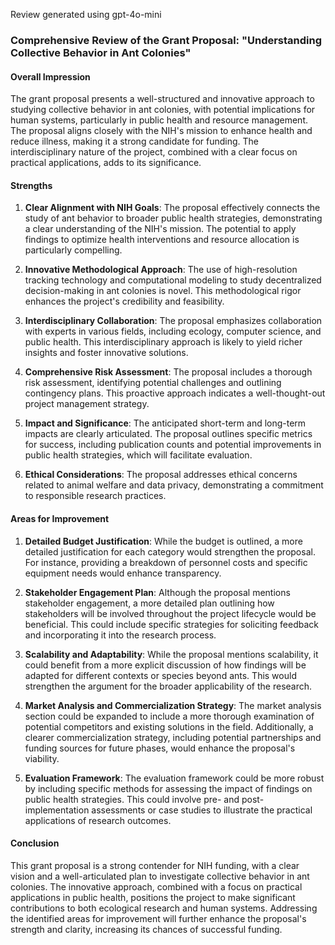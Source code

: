 Review generated using gpt-4o-mini

### Comprehensive Review of the Grant Proposal: "Understanding Collective Behavior in Ant Colonies"

#### Overall Impression
The grant proposal presents a well-structured and innovative approach to studying collective behavior in ant colonies, with potential implications for human systems, particularly in public health and resource management. The proposal aligns closely with the NIH's mission to enhance health and reduce illness, making it a strong candidate for funding. The interdisciplinary nature of the project, combined with a clear focus on practical applications, adds to its significance.

#### Strengths

1. **Clear Alignment with NIH Goals**: The proposal effectively connects the study of ant behavior to broader public health strategies, demonstrating a clear understanding of the NIH's mission. The potential to apply findings to optimize health interventions and resource allocation is particularly compelling.

2. **Innovative Methodological Approach**: The use of high-resolution tracking technology and computational modeling to study decentralized decision-making in ant colonies is novel. This methodological rigor enhances the project's credibility and feasibility.

3. **Interdisciplinary Collaboration**: The proposal emphasizes collaboration with experts in various fields, including ecology, computer science, and public health. This interdisciplinary approach is likely to yield richer insights and foster innovative solutions.

4. **Comprehensive Risk Assessment**: The proposal includes a thorough risk assessment, identifying potential challenges and outlining contingency plans. This proactive approach indicates a well-thought-out project management strategy.

5. **Impact and Significance**: The anticipated short-term and long-term impacts are clearly articulated. The proposal outlines specific metrics for success, including publication counts and potential improvements in public health strategies, which will facilitate evaluation.

6. **Ethical Considerations**: The proposal addresses ethical concerns related to animal welfare and data privacy, demonstrating a commitment to responsible research practices.

#### Areas for Improvement

1. **Detailed Budget Justification**: While the budget is outlined, a more detailed justification for each category would strengthen the proposal. For instance, providing a breakdown of personnel costs and specific equipment needs would enhance transparency.

2. **Stakeholder Engagement Plan**: Although the proposal mentions stakeholder engagement, a more detailed plan outlining how stakeholders will be involved throughout the project lifecycle would be beneficial. This could include specific strategies for soliciting feedback and incorporating it into the research process.

3. **Scalability and Adaptability**: While the proposal mentions scalability, it could benefit from a more explicit discussion of how findings will be adapted for different contexts or species beyond ants. This would strengthen the argument for the broader applicability of the research.

4. **Market Analysis and Commercialization Strategy**: The market analysis section could be expanded to include a more thorough examination of potential competitors and existing solutions in the field. Additionally, a clearer commercialization strategy, including potential partnerships and funding sources for future phases, would enhance the proposal's viability.

5. **Evaluation Framework**: The evaluation framework could be more robust by including specific methods for assessing the impact of findings on public health strategies. This could involve pre- and post-implementation assessments or case studies to illustrate the practical applications of research outcomes.

#### Conclusion
This grant proposal is a strong contender for NIH funding, with a clear vision and a well-articulated plan to investigate collective behavior in ant colonies. The innovative approach, combined with a focus on practical applications in public health, positions the project to make significant contributions to both ecological research and human systems. Addressing the identified areas for improvement will further enhance the proposal's strength and clarity, increasing its chances of successful funding.